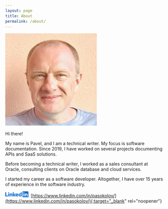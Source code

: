 ```yaml
---
layout: page
title: About
permalink: /about/
---
```


![What I look like](/assets/images/avatar.JPG)

Hi there!

My name is Pavel, and I am a technical writer. My focus is software documentation. Since 2019, I have worked on several projects documenting APIs and SaaS solutions.

Before becoming a technical writer, I worked as a sales consultant at Oracle, consulting clients on Oracle database and cloud services.

I started my career as a software developer. Altogether, I have over 15 years of experience in the software industry.

![LindedIn logo](/assets/images/LinkedIn-logo.png) [https://www.linkedin.com/in/pasokolov/](https://www.linkedin.com/in/pasokolov/){:target="_blank" rel="noopener"}